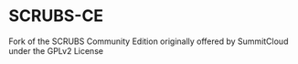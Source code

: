 # SCRUBS-CE
Fork of the SCRUBS Community Edition originally offered by SummitCloud under the GPLv2 License
